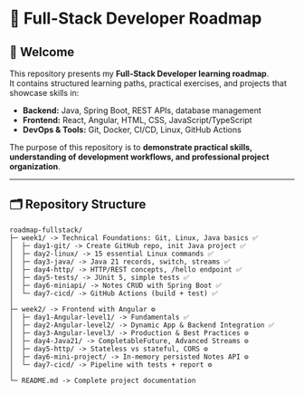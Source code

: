 # 🚀 Full-Stack Developer Roadmap

## 👋 Welcome
This repository presents my **Full-Stack Developer learning roadmap**.  
It contains structured learning paths, practical exercises, and projects that showcase skills in:

- **Backend:** Java, Spring Boot, REST APIs, database management
- **Frontend:** React, Angular, HTML, CSS, JavaScript/TypeScript
- **DevOps & Tools:** Git, Docker, CI/CD, Linux, GitHub Actions

The purpose of this repository is to **demonstrate practical skills, understanding of development workflows, and professional project organization**.

---

## 🗂 Repository Structure

```
roadmap-fullstack/
├─ week1/ -> Technical Foundations: Git, Linux, Java basics ✅
│  ├─ day1-git/ -> Create GitHub repo, init Java project ✅
│  ├─ day2-linux/ -> 15 essential Linux commands ✅
│  ├─ day3-java/ -> Java 21 records, switch, streams ✅
│  ├─ day4-http/ -> HTTP/REST concepts, /hello endpoint ✅
│  ├─ day5-tests/ -> JUnit 5, simple tests ✅
│  ├─ day6-miniapi/ -> Notes CRUD with Spring Boot ✅
│  └─ day7-cicd/ -> GitHub Actions (build + test) ✅
│
├─ week2/ -> Frontend with Angular ⚙️
│  ├─ day1-Angular-level1/ -> Fundamentals ✅
│  ├─ day2-Angular-level2/ -> Dynamic App & Backend Integration ✅
│  ├─ day3-Angular-level3/ -> Production & Best Practices ⚙️
│  ├─ day4-Java21/ -> CompletableFuture, Advanced Streams ⚙️
│  ├─ day5-http/ -> Stateless vs stateful, CORS ⚙️
│  ├─ day6-mini-project/ -> In-memory persisted Notes API ⚙️
│  └─ day7-cicd/ -> Pipeline with tests + report ⚙️
│
└─ README.md -> Complete project documentation

```